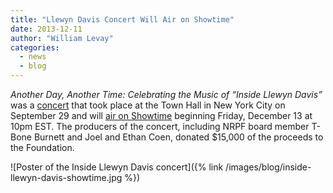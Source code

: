 ```yaml
---
title: "Llewyn Davis Concert Will Air on Showtime"
date: 2013-12-11
author: "William Levay"
categories: 
  - news
  - blog
---
```


_Another Day, Another Time: Celebrating the Music of “Inside Llewyn Davis”_ was a [concert](/the-coen-brothers-and-t-bone-burnett-to-donate-concert-proceeds-to-the-foundation/) that took place at the Town Hall in New York City on September 29 and will [air on Showtime](http://www.sho.com/sho/movies/titles/3398528/another-day-another-time#/index) beginning Friday, December 13 at 10pm EST. The producers of the concert, including NRPF board member T-Bone Burnett and Joel and Ethan Coen, donated $15,000 of the proceeds to the Foundation.

![Poster of the Inside Llewyn Davis concert]({% link /images/blog/inside-llewyn-davis-showtime.jpg %})
